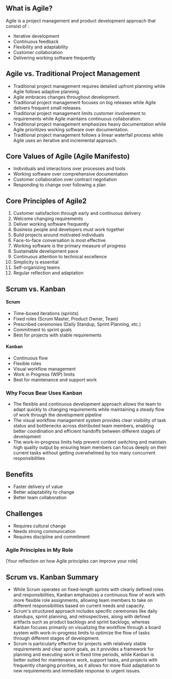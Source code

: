 ## What is Agile?
Agile is a project management and product development approach that consist of \:
- Iterative development
- Continuous feedback
- Flexibility and adaptability
- Customer collaboration
- Delivering working software frequently

## Agile vs. Traditional Project Management
- Traditional project management requires detailed upfront planning while Agile follows adaptive planning.
- Agile embraces changes throughout development.
- Traditional project management focuses on big releases while Agile delivers frequent small releases.
- Traditional project management limits customer involvement to requirements while Agile maintains continuous collaboration.
- Traditional project management emphasizes heavy documentation while Agile prioritizes working software over documentation.
- Traditional project management follows a linear waterfall process while Agile uses an iterative and incremental approach.
## Core Values of Agile (Agile Manifesto)
- Individuals and interactions over processes and tools
- Working software over comprehensive documentation
- Customer collaboration over contract negotiation
- Responding to change over following a plan

## Core Principles of Agile2
1. Customer satisfaction through early and continuous delivery
2. Welcome changing requirements
3. Deliver working software frequently
4. Business people and developers must work together
5. Build projects around motivated individuals
6. Face-to-face conversation is most effective
7. Working software is the primary measure of progress
8. Sustainable development pace
9. Continuous attention to technical excellence
10. Simplicity is essential
11. Self-organizing teams
12. Regular reflection and adaptation

## Scrum vs. Kanban

#### Scrum
- Time-boxed iterations (sprints)
- Fixed roles (Scrum Master, Product Owner, Team)
- Prescribed ceremonies (Daily Standup, Sprint Planning, etc.)
- Commitment to sprint goals
- Best for projects with stable requirements

#### Kanban
- Continuous flow
- Flexible roles
- Visual workflow management
- Work in Progress (WIP) limits
- Best for maintenance and support work

### Why Focus Bear Uses Kanban
- The flexible and continuous development approach allows the team to adapt quickly to changing requirements while maintaining a steady flow of work through the development pipeline
- The visual workflow management system provides clear visibility of task status and bottlenecks across distributed team members, enabling better coordination and efficient handoffs between different stages of development
- The work-in-progress limits help prevent context switching and maintain high quality output by ensuring team members can focus deeply on their current tasks without getting overwhelmed by too many concurrent responsibilities

## Benefits 
- Faster delivery of value
- Better adaptability to change
- Better team collaboration

## Challenges
- Requires cultural change
- Needs strong communication
- Requires discipline and commitment

### Agile Principles in My Role

[Your reflection on how Agile principles can improve your role]

## Scrum vs. Kanban Summary
- While Scrum operates on fixed-length sprints with clearly defined roles and responsibilities, Kanban emphasizes a continuous flow of work with more flexible role assignments, allowing team members to take on different responsibilities based on current needs and capacity.
- Scrum's structured approach includes specific ceremonies like daily standups, sprint planning, and retrospectives, along with defined artifacts such as product backlogs and sprint backlogs, whereas Kanban focuses primarily on visualizing the workflow through a board system with work-in-progress limits to optimize the flow of tasks through different stages of development.
- Scrum is particularly effective for projects with relatively stable requirements and clear sprint goals, as it provides a framework for planning and executing work in fixed time periods, while Kanban is better suited for maintenance work, support tasks, and projects with frequently changing priorities, as it allows for more fluid adaptation to new requirements and immediate response to urgent issues.
